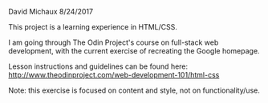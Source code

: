 David Michaux
8/24/2017

This project is a learning experience in HTML/CSS.

I am going through The Odin Project's course on full-stack web development, with the current exercise of recreating the Google homepage.

Lesson instructions and guidelines can be found here:
http://www.theodinproject.com/web-development-101/html-css

Note: this exercise is focused on content and style, not on functionality/use.
